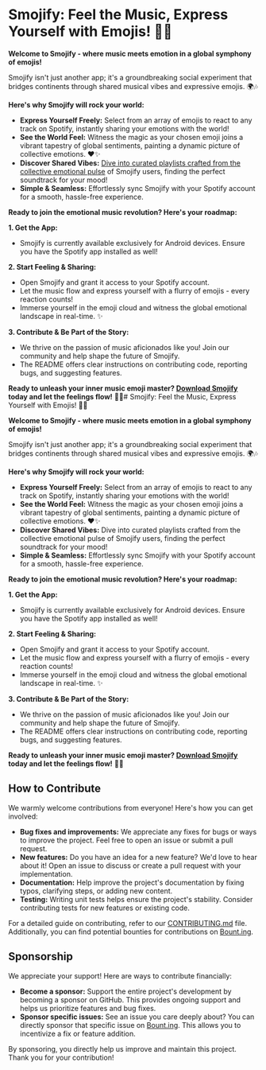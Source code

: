 # Smojify: Feel the Music, Express Yourself with Emojis! 🎵🔥

**Welcome to Smojify - where music meets emotion in a global symphony of emojis!**

Smojify isn't just another app; it's a groundbreaking social experiment that bridges continents through shared musical vibes and expressive emojis. 🌍🎶

**Here's why Smojify will rock your world:**

* **Express Yourself Freely:** Select from an array of emojis to react to any track on Spotify, instantly sharing your emotions with the world!
* **See the World Feel:** Witness the magic as your chosen emoji joins a vibrant tapestry of global sentiments, painting a dynamic picture of collective emotions. ❤️✨
* **Discover Shared Vibes:** [Dive into curated playlists crafted from the collective emotional pulse](https://open.spotify.com/user/31drfiwkyk7jftdlfccrnmylm5li) of Smojify users, finding the perfect soundtrack for your mood!
* **Simple & Seamless:** Effortlessly sync Smojify with your Spotify account for a smooth, hassle-free experience.

**Ready to join the emotional music revolution? Here's your roadmap:**

**1. Get the App:**
   * Smojify is currently available exclusively for Android devices. Ensure you have the Spotify app installed as well!

**2. Start Feeling & Sharing:**
   * Open Smojify and grant it access to your Spotify account.
   * Let the music flow and express yourself with a flurry of emojis - every reaction counts!
   * Immerse yourself in the emoji cloud and witness the global emotional landscape in real-time. ✨

**3. Contribute & Be Part of the Story:**
   * We thrive on the passion of music aficionados like you! Join our community and help shape the future of Smojify.
   * The README offers clear instructions on contributing code, reporting bugs, and suggesting features.

**Ready to unleash your inner music emoji master? [Download Smojify](https://github.com/smojify/Smojify-Android/releases/latest) today and let the feelings flow!** 🚀🎉# Smojify: Feel the Music, Express Yourself with Emojis! 🎵🔥

**Welcome to Smojify - where music meets emotion in a global symphony of emojis!**

Smojify isn't just another app; it's a groundbreaking social experiment that bridges continents through shared musical vibes and expressive emojis. 🌍🎶

**Here's why Smojify will rock your world:**

* **Express Yourself Freely:** Select from an array of emojis to react to any track on Spotify, instantly sharing your emotions with the world!
* **See the World Feel:** Witness the magic as your chosen emoji joins a vibrant tapestry of global sentiments, painting a dynamic picture of collective emotions. ❤️✨
* **Discover Shared Vibes:** Dive into curated playlists crafted from the collective emotional pulse of Smojify users, finding the perfect soundtrack for your mood!
* **Simple & Seamless:** Effortlessly sync Smojify with your Spotify account for a smooth, hassle-free experience.

**Ready to join the emotional music revolution? Here's your roadmap:**

**1. Get the App:**
   * Smojify is currently available exclusively for Android devices. Ensure you have the Spotify app installed as well!

**2. Start Feeling & Sharing:**
   * Open Smojify and grant it access to your Spotify account.
   * Let the music flow and express yourself with a flurry of emojis - every reaction counts!
   * Immerse yourself in the emoji cloud and witness the global emotional landscape in real-time. ✨

**3. Contribute & Be Part of the Story:**
   * We thrive on the passion of music aficionados like you! Join our community and help shape the future of Smojify.
   * The README offers clear instructions on contributing code, reporting bugs, and suggesting features.

**Ready to unleash your inner music emoji master? [Download Smojify](https://github.com/smojify/Smojify-Android/releases/latest) today and let the feelings flow!** 🚀🎉



## How to Contribute

We warmly welcome contributions from everyone! Here's how you can get involved:

* **Bug fixes and improvements:** We appreciate any fixes for bugs or ways to improve the project. Feel free to open an issue or submit a pull request. 
* **New features:** Do you have an idea for a new feature? We'd love to hear about it! Open an issue to discuss or create a pull request with your implementation.
* **Documentation:** Help improve the project's documentation by fixing typos, clarifying steps, or adding new content.
* **Testing:**  Writing unit tests helps ensure the project's stability. Consider contributing tests for new features or existing code.

For a detailed guide on contributing, refer to our [CONTRIBUTING.md](CONTRIBUTING.md) file. Additionally, you can find potential bounties for contributions on [Bount.ing](https://bount.ing).

## Sponsorship

We appreciate your support! Here are ways to contribute financially:

* **Become a sponsor:** Support the entire project's development by becoming a sponsor on GitHub. This provides ongoing support and helps us prioritize features and bug fixes.
* **Sponsor specific issues:**  See an issue you care deeply about? You can directly sponsor that specific issue on [Bount.ing](https://bount.ing). This allows you to incentivize a fix or feature addition.

By sponsoring, you directly help us improve and maintain this project. Thank you for your contribution!
